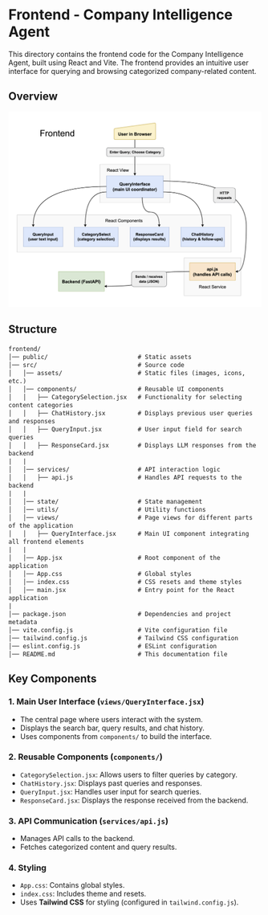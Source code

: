 # Frontend - Company Intelligence Agent

This directory contains the frontend code for the Company Intelligence Agent, built using React and Vite. The frontend provides an intuitive user interface for querying and browsing categorized company-related content.

## Overview

![Frontend](docs/diagrams/Frontend.png)

## Structure

```
frontend/
│── public/                         # Static assets
│── src/                            # Source code
│   │── assets/                     # Static files (images, icons, etc.)
│   │── components/                 # Reusable UI components
│   │   ├── CategorySelection.jsx   # Functionality for selecting content categories
│   │   ├── ChatHistory.jsx         # Displays previous user queries and responses
│   │   ├── QueryInput.jsx          # User input field for search queries
│   │   ├── ResponseCard.jsx        # Displays LLM responses from the backend
|   |
│   │── services/                   # API interaction logic
│   │   ├── api.js                  # Handles API requests to the backend
|   |
│   │── state/                      # State management
│   │── utils/                      # Utility functions
│   │── views/                      # Page views for different parts of the application
│   │   ├── QueryInterface.jsx      # Main UI component integrating all frontend elements
|   |
│   │── App.jsx                     # Root component of the application
│   │── App.css                     # Global styles
│   │── index.css                   # CSS resets and theme styles
│   │── main.jsx                    # Entry point for the React application
|
│── package.json                    # Dependencies and project metadata
│── vite.config.js                  # Vite configuration file
│── tailwind.config.js              # Tailwind CSS configuration
│── eslint.config.js                # ESLint configuration
│── README.md                       # This documentation file
```

## Key Components

### 1. **Main User Interface (`views/QueryInterface.jsx`)**

- The central page where users interact with the system.
- Displays the search bar, query results, and chat history.
- Uses components from `components/` to build the interface.

### 2. **Reusable Components (`components/`)**

- `CategorySelection.jsx`: Allows users to filter queries by category.
- `ChatHistory.jsx`: Displays past queries and responses.
- `QueryInput.jsx`: Handles user input for search queries.
- `ResponseCard.jsx`: Displays the response received from the backend.

### 3. **API Communication (`services/api.js`)**

- Manages API calls to the backend.
- Fetches categorized content and query results.

### 4. **Styling**

- `App.css`: Contains global styles.
- `index.css`: Includes theme and resets.
- Uses **Tailwind CSS** for styling (configured in `tailwind.config.js`).
